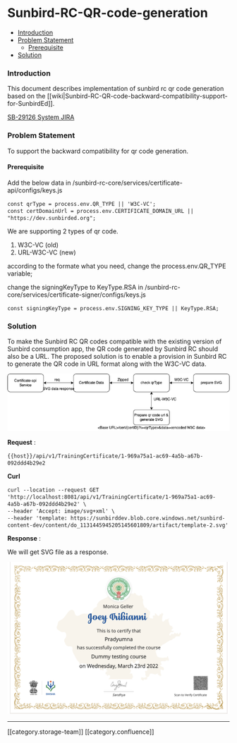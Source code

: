# Sunbird-RC-QR-code-generation

* [Introduction](sunbird-rc-qr-code-generation.md#introduction)
* [Problem Statement](sunbird-rc-qr-code-generation.md#problem-statement)
  * [Prerequisite](sunbird-rc-qr-code-generation.md#prerequisite)
* [Solution](sunbird-rc-qr-code-generation.md#solution)

### Introduction

This document describes implementation of sunbird rc qr code generation based on the \[\[wiki|Sunbird-RC-QR-code-backward-compatibility-support-for-SunbirdEd]].

[SB-29126 System JIRA](https://browse/SB-29126)

### Problem Statement

To support the backward compatibility for qr code generation.

#### Prerequisite

Add the below data in /sunbird-rc-core/services/certificate-api/configs/keys.js

```
const qrType = process.env.QR_TYPE || 'W3C-VC'; 
const certDomainUrl = process.env.CERTIFICATE_DOMAIN_URL || "https://dev.sunbirded.org";
```

We are supporting 2 types of qr code.

1. W3C-VC (old)
2. URL-W3C-VC (new)

according to the formate what you need, change the process.env.QR\_TYPE variable;

change the signingKeyType to KeyType.RSA in /sunbird-rc-core/services/certificate-signer/configs/keys.js

```
const signingKeyType = process.env.SIGNING_KEY_TYPE || KeyType.RSA;
```

### Solution

To make the Sunbird RC QR codes compatible with the existing version of Sunbird consumption app, the QR code generated by Sunbird RC should also be a URL. The proposed solution is to enable a provision in Sunbird RC to generate the QR code in URL format along with the W3C-VC data.

![](<../../../../.gitbook/assets/Untitled Diagram.drawio (17).png>)

**Request** :

```
{{host}}/api/v1/TrainingCertificate/1-969a75a1-ac69-4a5b-a67b-092ddd4b29e2
```

**Curl**

```
curl --location --request GET 'http://localhost:8081/api/v1/TrainingCertificate/1-969a75a1-ac69-4a5b-a67b-092ddd4b29e2' \
--header 'Accept: image/svg+xml' \
--header 'template: https://sunbirddev.blob.core.windows.net/sunbird-content-dev/content/do_1131445945205145601809/artifact/template-2.svg'
```

**Response** :

We will get SVG file as a response.

![](../../../../.gitbook/assets/image-20220324-055909.png)

***

\[\[category.storage-team]] \[\[category.confluence]]
